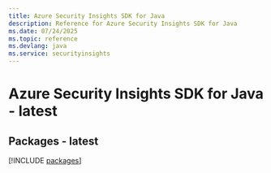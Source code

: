 ```yaml
---
title: Azure Security Insights SDK for Java
description: Reference for Azure Security Insights SDK for Java
ms.date: 07/24/2025
ms.topic: reference
ms.devlang: java
ms.service: securityinsights
---
```

# Azure Security Insights SDK for Java - latest
## Packages - latest
[!INCLUDE [packages](security-insights-index.md)]